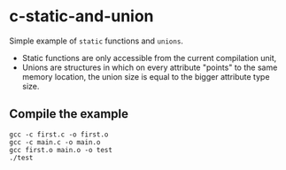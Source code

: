 # c-static-and-union

Simple example of `static` functions and `unions`.

* Static functions are only accessible from the current compilation unit,
* Unions are structures in which on every attribute "points" to the same
memory location, the union size is equal to the bigger attribute type size.

## Compile the example

```
gcc -c first.c -o first.o
gcc -c main.c -o main.o
gcc first.o main.o -o test
./test
```
